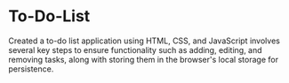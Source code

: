 # To-Do-List
Created a to-do list application using HTML, CSS, and JavaScript involves several key steps to ensure functionality such as adding, editing, and removing tasks, along with storing them in the browser's local storage for persistence. 
